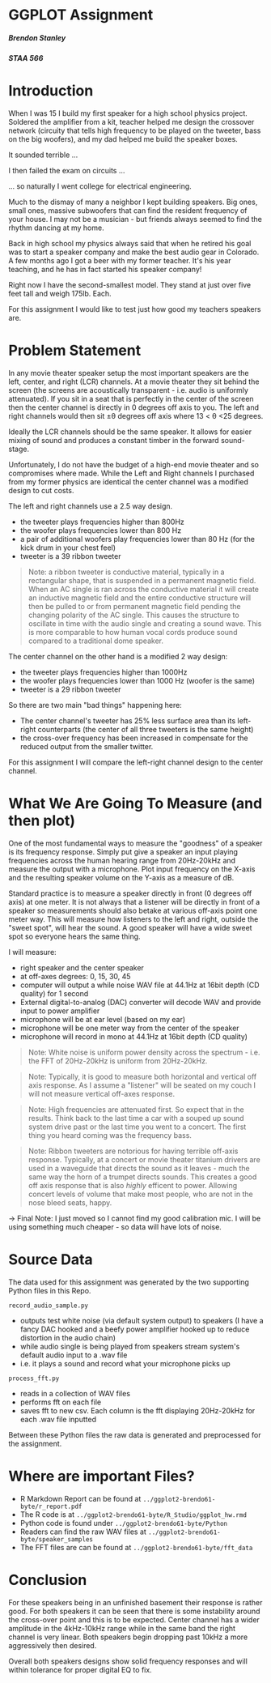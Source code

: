 # GGPLOT Assignment

##### Brendon Stanley
##### STAA 566

# Introduction
When I was 15 I build my first speaker for a high school physics project. Soldered the amplifier from a kit, teacher helped
me design the crossover network (circuity that tells high frequency to be played on the tweeter, bass on the big woofers), and
my dad helped me build the speaker boxes. 

It sounded terrible ... 

I then failed the exam on circuits ...

... so naturally I went college for electrical engineering.

Much to the dismay of many a neighbor I kept building speakers. Big ones, small ones, massive subwoofers that
can find the resident frequency of your house. I may not be a musician - but friends always seemed to find the rhythm
dancing at my home.

Back in high school my physics always said that when he retired his goal was to start a speaker company and make the best
audio gear in Colorado. A few months ago I got a beer with my former teacher. It's his year teaching, and he has in fact
started his speaker company!

Right now I have the second-smallest model. They stand at just over five feet tall and weigh 175lb. Each.

For this assignment I would like to test just how good my teachers speakers are.

# Problem Statement
In any movie theater speaker setup the most important speakers are the left, center, and right (LCR) channels. At a movie theater they sit behind the screen 
(the screens are acoustically transparent - i.e. audio is uniformly attenuated). If you sit in a seat that is perfectly in the center of the screen then
the center channel is directly in 0 degrees off axis to you. The left and right channels would then sit ±θ degrees off axis where 13 < θ <25 degrees.

Ideally the LCR channels should be the same speaker. It allows for easier mixing of sound and produces a constant timber in the forward sound-stage.

Unfortunately, I do not have the budget of a high-end movie theater and so compromises where made. While the Left and Right channels I 
purchased from my former physics are identical the center channel was a modified design to cut costs.

The left and right channels use a 2.5 way design.
- the tweeter plays frequencies higher than 800Hz
- the woofer plays frequencies lower than 800 Hz
- a pair of additional woofers play frequencies lower than 80 Hz (for the kick drum in your chest feel)
- tweeter is a 39 ribbon tweeter

> Note: a ribbon tweeter is conductive material, typically in a rectangular shape, that is suspended in a permanent magnetic field. 
> When an AC single is ran across the conductive material it will create an inductive magnetic field and the entire conductive structure will 
> then be pulled to or from permanent magnetic field pending the changing polarity of the AC single. 
> This causes the structure to oscillate in time with the audio single and creating a sound wave. 
> This is more comparable to how human vocal cords produce sound compared to a traditional dome speaker.

The center channel on the other hand is a modified 2 way design:
- the tweeter plays frequencies higher than 1000Hz
- the woofer plays frequencies lower than 1000 Hz (woofer is the same)
- tweeter is a 29 ribbon tweeter

So there are two main "bad things" happening here:
- The center channel's tweeter has 25% less surface area than its left-right counterparts (the center of all three tweeters is the same height)
- the cross-over frequency has been increased in compensate for the reduced output from the smaller twitter.

For this assignment I will compare the left-right channel design to the center channel.

# What We Are Going To Measure (and then plot)
One of the most fundamental ways to measure the "goodness" of a speaker is its frequency response. Simply put give a speaker an input playing
frequencies across the human hearing range from 20Hz-20kHz and measure the output with a microphone. Plot input frequency on the X-axis and the
resulting speaker volume on the Y-axis as a measure of dB.

Standard practice is to measure a speaker directly in front (0 degrees off axis) at one meter. It is not always that a listener will be
directly in front of a speaker so measurements should also betake at various off-axis point one meter way. This will measure how listeners
to the left and right, outside the "sweet spot", will hear the sound. A good speaker will have a wide sweet spot so everyone hears the same thing.

I will measure:
- right speaker and the center speaker
- at off-axes degrees: 0, 15, 30, 45
- computer will output a while noise WAV file at 44.1Hz at 16bit depth (CD quality) for 1 second
- External digital-to-analog (DAC) converter will decode WAV and provide input to power amplifier
- microphone will be at ear level (based on my ear)
- microphone will be one meter way from the center of the speaker
- microphone will record in mono at 44.1Hz at 16bit depth (CD quality)

> Note: White noise is uniform power density across the spectrum - i.e. the FFT of 20Hz-20kHz is uniform from 20Hz-20kHz.

> Note: Typically, it is good to measure both horizontal and vertical off axis response. As I assume a "listener" will be seated on my couch I will
> not measure vertical off-axes response.

> Note: High frequencies are attenuated first. So expect that in the results. Think back to the last time a car with a souped up sound system drive past
> or the last time you went to a concert. The first thing you heard coming was the frequency bass.

> Note: Ribbon tweeters are notorious for having terrible off-axis response. Typically, at a concert or movie theater titanium drivers are used in a waveguide
> that directs the sound as it leaves - much the same way the horn of a trumpet directs sounds. This creates a good off axis response that is also *highly* efficent
> to power. Allowing concert levels of volume that make most people, who are not in the nose bleed seats, happy.

-> Final Note: I just moved so I cannot find my good calibration mic. I will be using something much cheaper - so data will have lots of noise.

# Source Data
The data used for this assignment was generated by the two supporting Python files in this Repo.

`record_audio_sample.py`
- outputs test white noise (via default system output) to speakers (I have a fancy DAC hooked and a beefy power amplifier hooked up to reduce distortion in the audio chain)
- while audio single is being played from speakers stream system's default audio input to a .wav file
- i.e. it plays a sound and record what your microphone picks up

`process_fft.py`
- reads in a collection of WAV files
- performs fft on each file
- saves fft to new csv. Each column is the fft displaying 20Hz-20kHz for each .wav file inputted

Between these Python files the raw data is generated and preprocessed for the assignment.

# Where are important Files?

- R Markdown Report can be found at `../ggplot2-brendo61-byte/r_report.pdf`
- The R code is at `../ggplot2-brendo61-byte/R_Studio/ggplot_hw.rmd`
- Python code is found under `../ggplot2-brendo61-byte/Python`
- Readers can find the raw WAV files at `../ggplot2-brendo61-byte/speaker_samples`
- The FFT files are can be found at `../ggplot2-brendo61-byte/fft_data`

# Conclusion

For these speakers being in an unfinished basement their response is rather good. For both speakers it can be seen that there is some
instability around the cross-over point and this is to be expected. Center channel has a wider amplitude in the 4kHz-10kHz range while in the
same band the right channel is very linear. Both speakers begin dropping past 10kHz a more aggressively then desired.

Overall both speakers designs show solid frequency responses and will within tolerance for proper digital EQ to fix.
